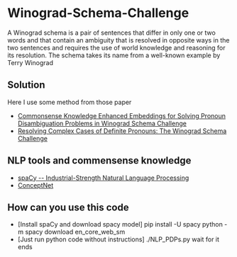 # Winograd-Schema-Challenge
A Winograd schema is a pair of sentences that differ in only one or two words and that contain an ambiguity that is resolved in opposite ways in the two sentences and requires the use of world knowledge and reasoning for its resolution. The schema takes its name from a well-known example by Terry Winograd

## Solution 
Here I use some method from those paper
- [Commonsense Knowledge Enhanced Embeddings for Solving Pronoun Disambiguation Problems in Winograd Schema Challenge](https://pdfs.semanticscholar.org/120a/ae102e17be4f1cc2b3c69a84229c60de8b9d.pdf)
- [Resolving Complex Cases of Definite Pronouns: The Winograd Schema Challenge](https://dl.acm.org/citation.cfm?id=2391032)

## NLP tools and commensense knowledge
- [spaCy -- Industrial-Strength Natural Language Processing](https://spacy.io/)
- [ConceptNet](http://conceptnet.io/)

## How can you use this code 
- [Install spaCy and download spacy model]
pip install -U spacy
python -m spacy download en_core_web_sm
- [Just run python code without instructions]
./NLP_PDPs.py
wait for it ends
